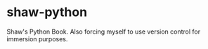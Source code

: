# shaw-python
Shaw's Python Book. Also forcing myself to use version control for immersion purposes.

